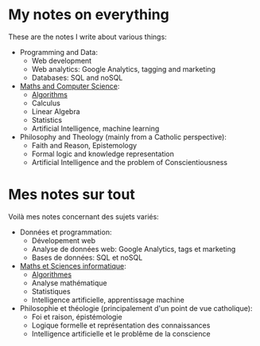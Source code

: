# My notes on everything

These are the notes I write about various things:

- Programming and Data:
    - Web development
    - Web analytics: Google Analytics, tagging and marketing
    - Databases: SQL and noSQL
- [Maths and Computer Science](../../tree/master/Maths%20and%20Computer%20Science):
    - [Algorithms](../../tree/Algorithms)
    - Calculus
    - Linear Algebra
    - Statistics
    - Artificial Intelligence, machine learning
- Philosophy and Theology (mainly from a Catholic perspective):
    - Faith and Reason, Epistemology
    - Formal logic and knowledge representation
    - Artificial Intelligence and the problem of Conscientiousness


# Mes notes sur tout

Voilà mes notes concernant des sujets variés:

- Données et programmation:
    - Dévelopement web
    - Analyse de données web: Google Analytics, tags et marketing
    - Bases de données: SQL et noSQL
- [Maths et Sciences informatique](../../tree/master/Maths%20and%20Computer%20Science):    
    - [Algorithmes](../../tree/Algorithms)
    - Analyse mathématique
    - Statistiques
    - Intelligence artificielle, apprentissage machine
- Philosophie et théologie (principalement d'un point de vue catholique):
    - Foi et raison, épistémologie
    - Logique formelle et représentation des connaissances
    - Intelligence artificielle et le problême de la conscience
